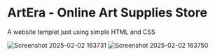 # ArtEra - Online Art Supplies Store 

A website templet just using simple HTML and CSS

![Screenshot 2025-02-02 163731](https://github.com/user-attachments/assets/bf9a06af-f6b9-40a2-9f30-8dbe1a9fb9a4)
![Screenshot 2025-02-02 163750](https://github.com/user-attachments/assets/e8b789dc-2aa1-4fb7-b81b-9b978c63c776)
